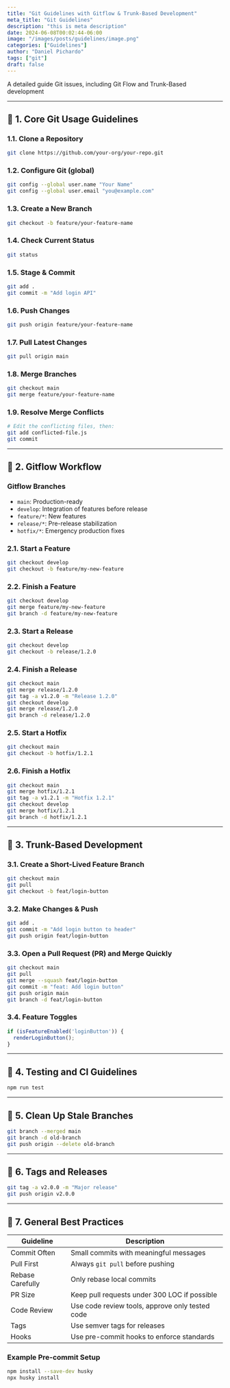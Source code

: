 ```yaml
---
title: "Git Guidelines with Gitflow & Trunk-Based Development"
meta_title: "Git Guidelines"
description: "this is meta description"
date: 2024-06-08T00:02:44-06:00
image: "/images/posts/guidelines/image.png"
categories: ["Guidelines"]
author: "Daniel Pichardo"
tags: ["git"]
draft: false
---
```


A detailed guide Git issues, including Git Flow and Trunk-Based development

---

## 🔧 1. Core Git Usage Guidelines

### 1.1. Clone a Repository
```bash
git clone https://github.com/your-org/your-repo.git
```

### 1.2. Configure Git (global)
```bash
git config --global user.name "Your Name"
git config --global user.email "you@example.com"
```

### 1.3. Create a New Branch
```bash
git checkout -b feature/your-feature-name
```

### 1.4. Check Current Status
```bash
git status
```

### 1.5. Stage & Commit
```bash
git add .
git commit -m "Add login API"
```

### 1.6. Push Changes
```bash
git push origin feature/your-feature-name
```

### 1.7. Pull Latest Changes
```bash
git pull origin main
```

### 1.8. Merge Branches
```bash
git checkout main
git merge feature/your-feature-name
```

### 1.9. Resolve Merge Conflicts
```bash
# Edit the conflicting files, then:
git add conflicted-file.js
git commit
```

---

## 🔀 2. Gitflow Workflow

### Gitflow Branches
- `main`: Production-ready
- `develop`: Integration of features before release
- `feature/*`: New features
- `release/*`: Pre-release stabilization
- `hotfix/*`: Emergency production fixes

### 2.1. Start a Feature
```bash
git checkout develop
git checkout -b feature/my-new-feature
```

### 2.2. Finish a Feature
```bash
git checkout develop
git merge feature/my-new-feature
git branch -d feature/my-new-feature
```

### 2.3. Start a Release
```bash
git checkout develop
git checkout -b release/1.2.0
```

### 2.4. Finish a Release
```bash
git checkout main
git merge release/1.2.0
git tag -a v1.2.0 -m "Release 1.2.0"
git checkout develop
git merge release/1.2.0
git branch -d release/1.2.0
```

### 2.5. Start a Hotfix
```bash
git checkout main
git checkout -b hotfix/1.2.1
```

### 2.6. Finish a Hotfix
```bash
git checkout main
git merge hotfix/1.2.1
git tag -a v1.2.1 -m "Hotfix 1.2.1"
git checkout develop
git merge hotfix/1.2.1
git branch -d hotfix/1.2.1
```

---

## 🌳 3. Trunk-Based Development

### 3.1. Create a Short-Lived Feature Branch
```bash
git checkout main
git pull
git checkout -b feat/login-button
```

### 3.2. Make Changes & Push
```bash
git add .
git commit -m "Add login button to header"
git push origin feat/login-button
```

### 3.3. Open a Pull Request (PR) and Merge Quickly
```bash
git checkout main
git pull
git merge --squash feat/login-button
git commit -m "feat: Add login button"
git push origin main
git branch -d feat/login-button
```

### 3.4. Feature Toggles
```js
if (isFeatureEnabled('loginButton')) {
  renderLoginButton();
}
```

---

## 🧪 4. Testing and CI Guidelines
```bash
npm run test
```

---

## 🧼 5. Clean Up Stale Branches
```bash
git branch --merged main
git branch -d old-branch
git push origin --delete old-branch
```

---

## 📌 6. Tags and Releases
```bash
git tag -a v2.0.0 -m "Major release"
git push origin v2.0.0
```

---

## 🧭 7. General Best Practices

| Guideline | Description |
|----------|-------------|
| Commit Often | Small commits with meaningful messages |
| Pull First | Always `git pull` before pushing |
| Rebase Carefully | Only rebase local commits |
| PR Size | Keep pull requests under 300 LOC if possible |
| Code Review | Use code review tools, approve only tested code |
| Tags | Use semver tags for releases |
| Hooks | Use pre-commit hooks to enforce standards |

### Example Pre-commit Setup
```bash
npm install --save-dev husky
npx husky install
```